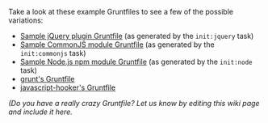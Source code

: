 Take a look at these example Gruntfiles to see a few of the possible variations:

* [Sample jQuery plugin Gruntfile](https://github.com/gruntjs/grunt-init-jquery-sample/blob/master/Gruntfile.js) (as generated by the `init:jquery` task)
* [Sample CommonJS module Gruntfile](https://github.com/gruntjs/grunt-init-commonjs-sample/blob/master/Gruntfile.js) (as generated by the `init:commonjs` task)
* [Sample Node.js npm module Gruntfile](https://github.com/gruntjs/grunt-init-node-sample/blob/master/Gruntfile.js) (as generated by the `init:node` task)
* [grunt's Gruntfile](https://github.com/gruntjs/grunt/blob/master/Gruntfile.js)
* [javascript-hooker's Gruntfile](https://github.com/cowboy/javascript-hooker/blob/master/Gruntfile.js)

_(Do you have a really crazy Gruntfile? Let us know by editing this wiki page and include it here._